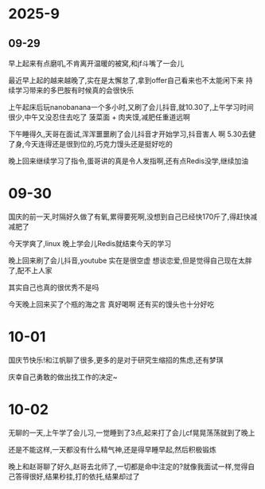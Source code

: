 

# 2025-9

## 09-29

早上起来有点磨叽,不肯离开温暖的被窝,和jf斗嘴了一会儿

最近早上起的越来越晚了,实在是太懈怠了,拿到offer自己看来也不太能闲下来  持续学习带来的多巴胺有时候真的会很快乐

上午起床后玩nanobanana一个多小时,又刷了会儿抖音,就10.30了,上午学习时间很少,中午又没忍住去吃了 菠菜面 + 肉夹馍,减肥任重道远啊

下午睡得久,天哥在面试,浑浑噩噩刷了会儿抖音才开始学习,抖音害人 啊  5.30去健了身,今天连得还是很到位的,巧克力馒头还是挺好吃的

晚上回来继续学习了指令,蛋哥讲的真是令人发指啊,还有点Redis没学,继续加油



# 09-30

国庆的前一天,时隔好久做了有氧,累得要死啊,没想到自己已经快170斤了,得赶快减减肥了

今天学爽了,linux  晚上学会儿Redis就结束今天的学习

晚上回来刷了会儿抖音,youtube  实在是很空虚  想谈恋爱,但是觉得自己现在太胖了,配不上人家

其实自己也真的很优秀不是吗

今天晚上回来买了个瓶的海之言  真好喝啊  还有买的馒头也十分好吃

# 10-01

国庆节快乐!和江帆聊了很多,更多的是对于研究生缩招的焦虑,还有梦琪

庆幸自己勇敢的做出找工作的决定~

# 10-02

无聊的一天,上午学了会儿习,一觉睡到了3点,起来打了会儿cf晃晃荡荡就到了晚上

还是不能这样,一天都没有什么精气神,还是得早睡早起,然后积极锻炼

晚上和赵哥聊了好久,赵哥去北师了,一切都是命中注定的?就像我面试一样,觉得自己答得很好,结果秒挂,打的依托,结果却过了